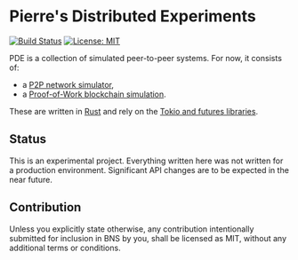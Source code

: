 Pierre's Distributed Experiments
=====================================

[![Build Status](https://travis-ci.org/pierre-l/blockchain_network_simulation.svg?branch=master)](https://travis-ci.org/pierre-l/blockchain_network_simulation)
[![License: MIT](https://img.shields.io/badge/License-MIT-brightgreen.svg)](https://opensource.org/licenses/MIT)

PDE is a collection of simulated peer-to-peer systems. For now, it consists of:

* a [P2P network simulator](./network_simulator/),
* a [Proof-of-Work blockchain simulation](./pow/).

These are written in [Rust](https://www.rust-lang.org/en-US/) and rely on the [Tokio and futures libraries](https://tokio.rs/).

Status
------
This is an experimental project. Everything written here was not written for a production environment. Significant API changes are to be expected in the near future.

Contribution
------------

Unless you explicitly state otherwise, any contribution intentionally submitted for inclusion in BNS by you, shall be licensed as MIT, without any additional terms or conditions.